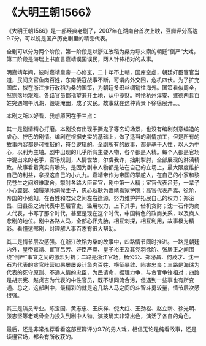 # 《大明王朝1566》

《大明王朝1566》是一部经典老剧了，2007年在湖南台首次上映，豆瓣评分高达9.7分，可以说是国产历史剧里的精品代表。

全剧可以分为两个阶段，第一阶段是以浙江改稻为桑为导火索的朝廷“倒严”大戏，第二阶段是海瑞上书直言嘉靖误国误民，两人针锋相对的故事。

明嘉靖年间，彼时嘉靖皇帝一心修玄，二十年不上朝，国库空虚，朝廷奸臣宦官当道，民间贪官鱼肉百姓，东南倭寇战事不断，可谓内外交困，危机四伏。为了扩充国库，拟在浙江推行改稻为桑的国策，为朝廷多织丝绸销往海外。国策看似周全，然则落地艰难。各路官员都指望兼并土地，从中揽财。可怜杭州淳安、建德两县百姓突遇端午汛潮，毁堤淹田，成了灾民。故事就在这种背景下徐徐展开。。。

本剧之所以好看，我想原因在于三点：

其一是剧情精心打磨。本剧没有出现手撕鬼子等玄幻场景，也没有编剧刻意编造的虐心、拧巴的剧情。编剧在根据史实的基础上，做了适当的剧情加工，但是所有的故事内容都是可推敲的，符合逻辑的。全剧所有的故事，都是基于人性，以人为中心，以利为主轴。剧中出现的几乎所有主要人物，各个都是人精。每个人都是官场中混出来的老手，官场规则，人情世故，尔虞我诈，拙荆掣肘，全部展现的淋漓精致。故事看着真实有嚼头，是因为剧中人物都是站在自己的立场上，最大限度维护自己的利益，拿捏这自己的小九九。嘉靖帝作为帝国的掌舵人，在自己的小家和黎民苍生之间艰难取舍，掣肘各路大臣宦官，剧中第一人精；宦官代表吕芳，一辈子小心翼翼、如履薄冰伺候主子，忠心耿耿为嘉靖看家护院；高官代表严嵩、徐阶，帝国的小媳妇，在百姓和君父之间左右逢源，努力维护并拓展自己的权力；郑泌昌、田县丞之流代表中基层官吏，滥用权力，上下其手，借机贪财；沈一石作为商人代表，书写了那个时代，甚至是现在这个时代，中国特色的政商关系，以及商人悲剧的地位。剧中各路人马，全部心怀鬼胎，相互刺探，相互利用，故事极为精彩。看懂这部剧，对理解人事百态有很大帮助。

其二是情节层次感强。在浙江改稻为桑的故事中，四路情节同时推进。一路是朝廷内外，皇帝嘉靖、宦官吕芳、奸臣严嵩、皇子裕王及其党羽徐阶、张居正之间围绕“倒严”事宜之间的激烈对抗；二路是浙江官场，杨公公、郑泌昌、何茂才、沈一石为代表的贪官阵营如果屡屡设计鱼肉百姓、横征暴敛、陷害忠良；三路是海瑞为代表的死守原则、不通人情的忠臣，为民请命，据理力争，与贪官争锋相对；四路是胡宗宪、赵贞吉为代表的中性官员，既不想同流合污，但遇到一些事也有所变通。总之，这部剧中，最精彩的就是这几路人马之间的斗智斗勇较量，情节层次感很强。

其三是演员专业。陈宝国、黄志忠、王庆祥、倪大红、王劲松、赵立新、徐光明、张志坚等老戏骨全力投入到剧中人物。演技确实非常出色，演活了各自的角色。

最后，还是非常推荐看看这部豆瓣评分9.7的男人戏，相信无论是纯看故事，还是读懂官场，都会有所收获的。





